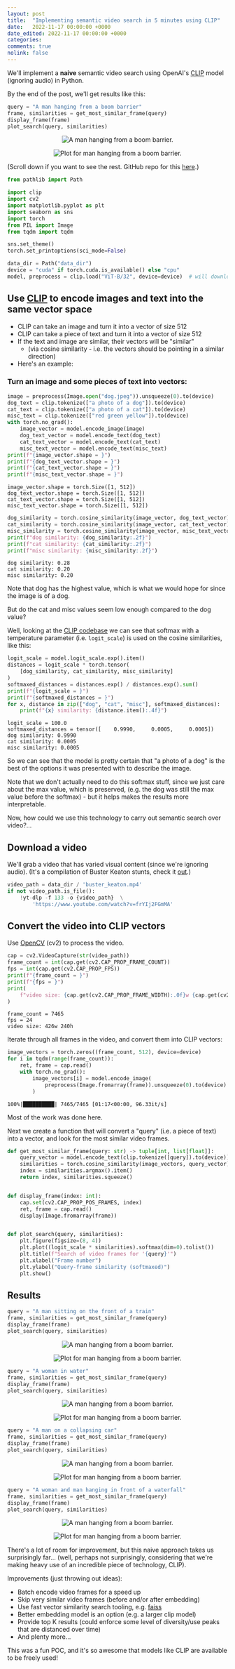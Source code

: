 ```yaml
---
layout: post
title:  "Implementing semantic video search in 5 minutes using CLIP"
date:   2022-11-17 00:00:00 +0000
date_edited: 2022-11-17 00:00:00 +0000
categories:
comments: true
nolink: false
---
```


We'll implement a **naive** semantic video search using OpenAI's [CLIP](https://github.com/openai/CLIP) model (ignoring audio) in Python.

By the end of the post, we'll get results like this:

```python
query = "A man hanging from a boom barrier"
frame, similarities = get_most_similar_frame(query)
display_frame(frame)
plot_search(query, similarities)
```


<p align="center">
<img 
    src="/assets/posts/semantic-video-search/main_19_0.png" 
    alt="A man hanging from a boom barrier."
/>
</p>

<p align="center">
<img 
    src="/assets/posts/semantic-video-search/main_19_1.png" 
    alt="Plot for man hanging from a boom barrier."
/>
</p>


(Scroll down if you want to see the rest. GitHub repo for this [here](https://github.com/sradc/semantic-video-search).)


```python
from pathlib import Path

import clip
import cv2
import matplotlib.pyplot as plt
import seaborn as sns
import torch
from PIL import Image
from tqdm import tqdm

sns.set_theme()
torch.set_printoptions(sci_mode=False)
```


```python
data_dir = Path("data_dir")
device = "cuda" if torch.cuda.is_available() else "cpu"
model, preprocess = clip.load("ViT-B/32", device=device)  # will download ~340mb model
```

## Use [CLIP](https://github.com/openai/CLIP) to encode images and text into the same vector space

- CLIP can take an image and turn it into a vector of size 512
- CLIP can take a piece of text and turn it into a vector of size 512
- If the text and image are similar, their vectors will be "similar" 
    - (via cosine similarity - i.e. the vectors should be pointing in a similar direction)
- Here's an example:

### Turn an image and some pieces of text into vectors:


```python
image = preprocess(Image.open("dog.jpeg")).unsqueeze(0).to(device)
dog_text = clip.tokenize(["a photo of a dog"]).to(device)
cat_text = clip.tokenize(["a photo of a cat"]).to(device)
misc_text = clip.tokenize(["red green yellow"]).to(device)
with torch.no_grad():
    image_vector = model.encode_image(image)
    dog_text_vector = model.encode_text(dog_text)
    cat_text_vector = model.encode_text(cat_text)
    misc_text_vector = model.encode_text(misc_text)
print(f"{image_vector.shape = }")
print(f"{dog_text_vector.shape = }")
print(f"{cat_text_vector.shape = }")
print(f"{misc_text_vector.shape = }")
```

    image_vector.shape = torch.Size([1, 512])
    dog_text_vector.shape = torch.Size([1, 512])
    cat_text_vector.shape = torch.Size([1, 512])
    misc_text_vector.shape = torch.Size([1, 512])



```python
dog_similarity = torch.cosine_similarity(image_vector, dog_text_vector).item()
cat_similarity = torch.cosine_similarity(image_vector, cat_text_vector).item()
misc_similarity = torch.cosine_similarity(image_vector, misc_text_vector).item()
print(f"dog similarity: {dog_similarity:.2f}")
print(f"cat similarity: {cat_similarity:.2f}")
print(f"misc similarity: {misc_similarity:.2f}")
```

    dog similarity: 0.28
    cat similarity: 0.20
    misc similarity: 0.20


Note that dog has the highest value, which is what we would hope for since the image is of a dog. 

But do the cat and misc values seem low enough compared to the dog value?

Well, looking at the [CLIP codebase](https://github.com/openai/CLIP/blob/d50d76daa670286dd6cacf3bcd80b5e4823fc8e1/clip/model.py#L367) we can see that softmax with a temperature parameter (i.e. `logit_scale`) is used on the cosine similarities, like this:


```python
logit_scale = model.logit_scale.exp().item()
distances = logit_scale * torch.tensor(
    [dog_similarity, cat_similarity, misc_similarity]
)
softmaxed_distances = distances.exp() / distances.exp().sum()
print(f"{logit_scale = }")
print(f"{softmaxed_distances = }")
for x, distance in zip(["dog", "cat", "misc"], softmaxed_distances):
    print(f"{x} similarity: {distance.item():.4f}")
```

    logit_scale = 100.0
    softmaxed_distances = tensor([    0.9990,     0.0005,     0.0005])
    dog similarity: 0.9990
    cat similarity: 0.0005
    misc similarity: 0.0005


So we can see that the model is pretty certain that "a photo of a dog" is the best of the options it was presented with to describe the image.

Note that we don't actually need to do this softmax stuff, since we just care about the max value, which is preserved, (e.g. the dog was still the max value before the softmax) - but it helps makes the results more interpretable.

Now, how could we use this technology to carry out semantic search over video?...

## Download a video

We'll grab a video that has varied visual content (since we're ignoring audio). (It's a compilation of Buster Keaton stunts, check it [out](https://www.youtube.com/watch?v=frYIj2FGmMA).)


```python
video_path = data_dir / 'buster_keaton.mp4'
if not video_path.is_file():
    !yt-dlp -f 133 -o {video_path}  \
        'https://www.youtube.com/watch?v=frYIj2FGmMA'
```

## Convert the video into CLIP vectors

Use [OpenCV](https://opencv.org/) (cv2) to process the video.


```python
cap = cv2.VideoCapture(str(video_path))
frame_count = int(cap.get(cv2.CAP_PROP_FRAME_COUNT))
fps = int(cap.get(cv2.CAP_PROP_FPS))
print(f"{frame_count = }")
print(f"{fps = }")
print(
    f"video size: {cap.get(cv2.CAP_PROP_FRAME_WIDTH):.0f}w {cap.get(cv2.CAP_PROP_FRAME_HEIGHT):.0f}h"
)
```

    frame_count = 7465
    fps = 24
    video size: 426w 240h


Iterate through all frames in the video, and convert them into CLIP vectors:


```python
image_vectors = torch.zeros((frame_count, 512), device=device)
for i in tqdm(range(frame_count)):
    ret, frame = cap.read()
    with torch.no_grad():
        image_vectors[i] = model.encode_image(
            preprocess(Image.fromarray(frame)).unsqueeze(0).to(device)
        )
```

    100%|██████████| 7465/7465 [01:17<00:00, 96.33it/s] 


Most of the work was done here.

Next we create a function that will convert a "query" (i.e. a piece of text) into a vector, and look for the most similar video frames.


```python
def get_most_similar_frame(query: str) -> tuple[int, list[float]]:
    query_vector = model.encode_text(clip.tokenize([query]).to(device))
    similarities = torch.cosine_similarity(image_vectors, query_vector)
    index = similarities.argmax().item()
    return index, similarities.squeeze()


def display_frame(index: int):
    cap.set(cv2.CAP_PROP_POS_FRAMES, index)
    ret, frame = cap.read()
    display(Image.fromarray(frame))


def plot_search(query, similarities):
    plt.figure(figsize=(8, 4))
    plt.plot((logit_scale * similarities).softmax(dim=0).tolist())
    plt.title(f"Search of video frames for '{query}'")
    plt.xlabel("Frame number")
    plt.ylabel("Query-frame similarity (softmaxed)")
    plt.show()
```

## Results


```python
query = "A man sitting on the front of a train"
frame, similarities = get_most_similar_frame(query)
display_frame(frame)
plot_search(query, similarities)
```


    
<p align="center">
<img 
    src="/assets/posts/semantic-video-search/main_20_0.png" 
    alt="A man hanging from a boom barrier."
/>
</p>

<p align="center">
<img 
    src="/assets/posts/semantic-video-search/main_20_1.png" 
    alt="Plot for man hanging from a boom barrier."
/>
</p>



```python
query = "A woman in water"
frame, similarities = get_most_similar_frame(query)
display_frame(frame)
plot_search(query, similarities)
```


    
<p align="center">
<img 
    src="/assets/posts/semantic-video-search/main_21_0.png" 
    alt="A man hanging from a boom barrier."
/>
</p>

<p align="center">
<img 
    src="/assets/posts/semantic-video-search/main_21_1.png" 
    alt="Plot for man hanging from a boom barrier."
/>
</p>


```python
query = "A man on a collapsing car"
frame, similarities = get_most_similar_frame(query)
display_frame(frame)
plot_search(query, similarities)
```


    
<p align="center">
<img 
    src="/assets/posts/semantic-video-search/main_22_0.png" 
    alt="A man hanging from a boom barrier."
/>
</p>

<p align="center">
<img 
    src="/assets/posts/semantic-video-search/main_22_1.png" 
    alt="Plot for man hanging from a boom barrier."
/>
</p>


```python
query = "A woman and man hanging in front of a waterfall"
frame, similarities = get_most_similar_frame(query)
display_frame(frame)
plot_search(query, similarities)
```


    
<p align="center">
<img 
    src="/assets/posts/semantic-video-search/main_23_0.png" 
    alt="A man hanging from a boom barrier."
/>
</p>

<p align="center">
<img 
    src="/assets/posts/semantic-video-search/main_23_1.png" 
    alt="Plot for man hanging from a boom barrier."
/>
</p>


There's a lot of room for improvement,
but this naive approach takes us surprisingly far... 
(well, perhaps not surprisingly, considering that we're making 
heavy use of an incredible piece of technology, CLIP).

Improvements (just throwing out ideas):
- Batch encode video frames for a speed up
- Skip very similar video frames (before and/or after embedding)
- Use fast vector similarity search tooling, e.g. [faiss](https://github.com/facebookresearch/faiss)
- Better embedding model is an option (e.g. a larger clip model)
- Provide top K results (could enforce some level of diversity/use peaks that are distanced over time)
- And plenty more... 

This was a fun POC, and it's so awesome that models like CLIP are available to 
be freely used!
